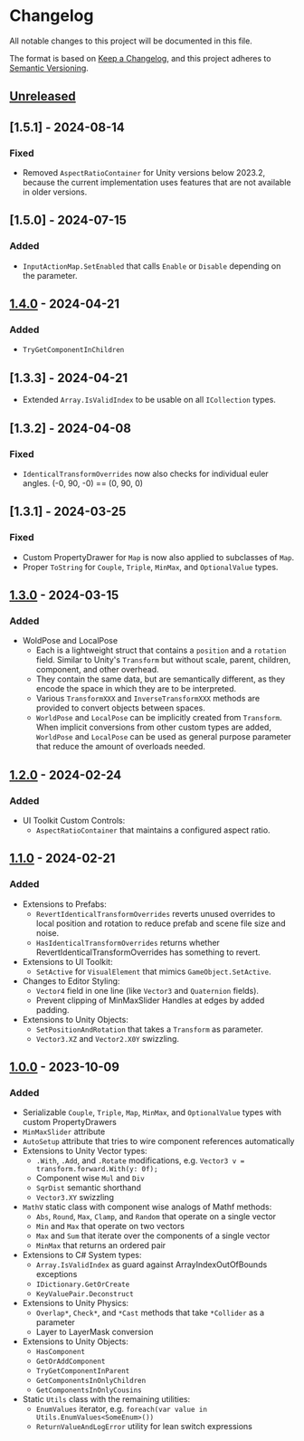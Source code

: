 # Changelog

All notable changes to this project will be documented in this file.

The format is based on [Keep a Changelog](https://keepachangelog.com/en/1.1.0/),
and this project adheres to [Semantic Versioning](https://semver.org/spec/v2.0.0.html).

## [Unreleased]

## [1.5.1] - 2024-08-14

### Fixed
- Removed `AspectRatioContainer` for Unity versions below 2023.2, because the current implementation uses features that are not available in older versions.

## [1.5.0] - 2024-07-15

### Added
- `InputActionMap.SetEnabled` that calls `Enable` or `Disable` depending on the parameter.

## [1.4.0] - 2024-04-21

### Added
- `TryGetComponentInChildren`

## [1.3.3] - 2024-04-21

- Extended `Array.IsValidIndex` to be usable on all `ICollection` types.

## [1.3.2] - 2024-04-08

### Fixed
- `IdenticalTransformOverrides` now also checks for individual euler angles. (-0, 90, -0) == (0, 90, 0)

## [1.3.1] - 2024-03-25

### Fixed
- Custom PropertyDrawer for `Map` is now also applied to subclasses of `Map`.
- Proper `ToString` for `Couple`, `Triple`, `MinMax`, and `OptionalValue` types.

## [1.3.0] - 2024-03-15

### Added

- WoldPose and LocalPose
  - Each is a lightweight struct that contains a `position` and a `rotation` field.
    Similar to Unity's `Transform` but without scale, parent, children, component, and other overhead.
  - They contain the same data, but are semantically different, as they encode the space in which they are to be interpreted.
  - Various `TransformXXX` and `InverseTransformXXX` methods are provided to convert objects between spaces.
  - `WorldPose` and `LocalPose` can be implicitly created from `Transform`.
    When implicit conversions from other custom types are added, `WorldPose` and `LocalPose` can be used as general purpose parameter that reduce the amount of overloads needed.

## [1.2.0] - 2024-02-24

### Added
- UI Toolkit Custom Controls:
  - `AspectRatioContainer` that maintains a configured aspect ratio.

## [1.1.0] - 2024-02-21

### Added
- Extensions to Prefabs:
  - `RevertIdenticalTransformOverrides` reverts unused overrides to local position and rotation to reduce prefab and scene file size and noise.
  - `HasIdenticalTransformOverrides` returns whether RevertIdenticalTransformOverrides has something to revert.
- Extensions to UI Toolkit:
  - `SetActive` for `VisualElement` that mimics `GameObject.SetActive`.
- Changes to Editor Styling:
  - `Vector4` field in one line (like `Vector3` and `Quaternion` fields).
  - Prevent clipping of MinMaxSlider Handles at edges by added padding.
- Extensions to Unity Objects:
  - `SetPositionAndRotation` that takes a `Transform` as parameter.
  - `Vector3.XZ` and `Vector2.X0Y` swizzling.

## [1.0.0] - 2023-10-09

### Added

- Serializable `Couple`, `Triple`, `Map`, `MinMax`, and `OptionalValue` types with custom PropertyDrawers
- `MinMaxSlider` attribute
- `AutoSetup` attribute that tries to wire component references automatically
- Extensions to Unity Vector types:
  - `.With`, `.Add`, and `.Rotate` modifications, e.g. `Vector3 v = transform.forward.With(y: 0f);`
  - Component wise `Mul` and `Div`
  - `SqrDist` semantic shorthand
  - `Vector3.XY` swizzling
- `MathV` static class with component wise analogs of Mathf methods:
  - `Abs`, `Round`, `Max`, `Clamp`, and `Random` that operate on a single vector
  - `Min` and `Max` that operate on two vectors
  - `Max` and `Sum` that iterate over the components of a single vector
  - `MinMax` that returns an ordered pair
- Extensions to C# System types:
  - `Array.IsValidIndex` as guard against ArrayIndexOutOfBounds exceptions
  - `IDictionary.GetOrCreate`
  - `KeyValuePair.Deconstruct`
- Extensions to Unity Physics:
  - `Overlap*`, `Check*`, and `*Cast` methods that take `*Collider` as a parameter
  - Layer to LayerMask conversion
- Extensions to Unity Objects:
  - `HasComponent`
  - `GetOrAddComponent`
  - `TryGetComponentInParent`
  - `GetComponentsInOnlyChildren`
  - `GetComponentsInOnlyCousins`
- Static `Utils` class with the remaining utilities:
  - `EnumValues` iterator, e.g. `foreach(var value in Utils.EnumValues<SomeEnum>())`
  - `ReturnValueAndLogError` utility for lean switch expressions

[unreleased]: https://github.com/detzt/unity-utilities/v1.4.0...HEAD
[1.4.0]: https://github.com/detzt/unity-utilities/v1.3.0...v1.4.0
[1.3.0]: https://github.com/detzt/unity-utilities/v1.2.0...v1.3.0
[1.2.0]: https://github.com/detzt/unity-utilities/v1.1.0...v1.2.0
[1.1.0]: https://github.com/detzt/unity-utilities/v1.0.0...v1.1.0
[1.0.0]: https://github.com/detzt/unity-utilities/tag/v1.0.0
